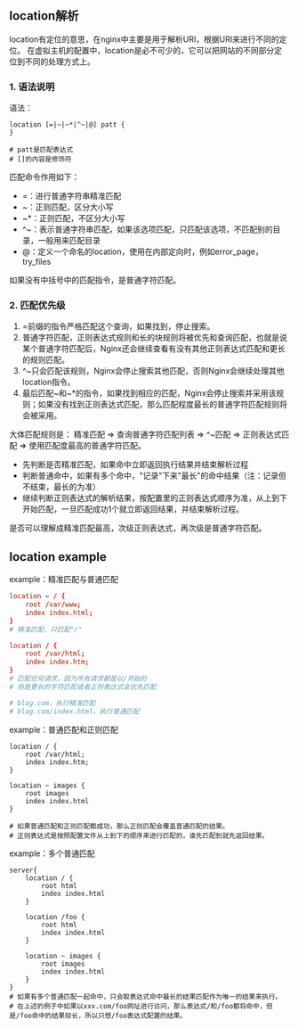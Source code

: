 ## location解析
location有定位的意思，在nginx中主要是用于解析URI，根据URI来进行不同的定位。
在虚拟主机的配置中，location是必不可少的，它可以把网站的不同部分定位到不同的处理方式上。

### 1. 语法说明
语法：
```shell
location [=|~|~*|^~|@] patt {
}

# patt是匹配表达式
# []的内容是修饰符
```
匹配命令作用如下：
- =：进行普通字符串精准匹配
- ~：正则匹配，区分大小写
- ~*：正则匹配，不区分大小写
- ^~：表示普通字符串匹配，如果该选项匹配，只匹配该选项，不匹配别的目录，一般用来匹配目录
- @：定义一个命名的location，使用在内部定向时，例如error_page，try_files

如果没有中括号中的匹配指令，是普通字符匹配。


### 2. 匹配优先级
1. =前缀的指令严格匹配这个查询，如果找到，停止搜索。
2. 普通字符匹配，正则表达式规则和长的块规则将被优先和查询匹配，也就是说某个普通字符匹配后，Nginx还会继续查看有没有其他正则表达式匹配和更长的规则匹配。
3. ^~只会匹配该规则，Nginx会停止搜索其他匹配，否则Nginx会继续处理其他location指令。
4. 最后匹配~和~*的指令，如果找到相应的匹配，Nginx会停止搜索并采用该规则；如果没有找到正则表达式匹配，那么匹配程度最长的普通字符匹配规则将会被采用。

大体匹配规则是：
精准匹配 => 查询普通字符匹配列表 => ^~匹配 => 正则表达式匹配 => 使用匹配度最高的普通字符匹配。


- 先判断是否精准匹配，如果命中立即返回执行结果并结束解析过程
- 判断普通命中，如果有多个命中，"记录"下来"最长"的命中结果（注：记录但不结束，最长的为准）
- 继续判断正则表达式的解析结果，按配置里的正则表达式顺序为准，从上到下开始匹配，一旦匹配成功1个就立即返回结果，并结束解析过程。

是否可以理解成精准匹配最高，次级正则表达式，再次级是普通字符匹配。


## location example
example：精准匹配与普通匹配
```conf
location = / {
	root /var/www;
	index index.html;
}
# 精准匹配，只匹配"/"

location / {
	root /var/html;
	index index.htm;
}
# 匹配任何请求，因为所有请求都是以/开始的
# 但是更长的字符匹配或者正则表达式会优先匹配

# blog.com，执行精准匹配
# blog.com/index.html，执行普通匹配
```

example：普通匹配和正则匹配
```
location / {
	root /var/html;
	index index.htm;
}

location ~ images {
	root images
	index index.html
}

# 如果普通匹配和正则匹配都成功，那么正则匹配会覆盖普通匹配的结果。
# 正则表达式是按照配置文件从上到下的顺序来进行匹配的，谁先匹配到就先返回结果。
```

example：多个普通匹配
```
server{
	location / {
		root html
		index index.html
	}

	location /foo {
		root html
		index index.html
	}

	location ~ images {
		root images
		index index.html
	}
}
# 如果有多个普通匹配一起命中，只会取表达式命中最长的结果匹配作为唯一的结果来执行。
# 在上述的例子中如果以xxx.com/foo网址进行访问，那么表达式/和/foo都将命中，但是/foo命中的结果较长，所以只想/foo表达式配置的结果。
```